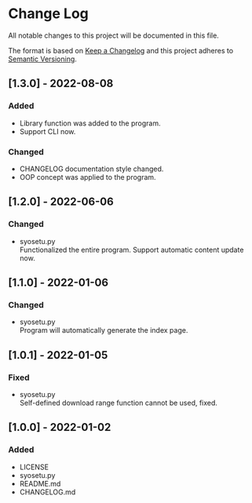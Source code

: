 # Change Log
All notable changes to this project will be documented in this file.

The format is based on [Keep a Changelog](http://keepachangelog.com/)
and this project adheres to [Semantic Versioning](http://semver.org/).

## [1.3.0] - 2022-08-08

### Added
- Library function was added to the program.
- Support CLI now.

### Changed
- CHANGELOG documentation style changed.
- OOP concept was applied to the program.

## [1.2.0] - 2022-06-06

### Changed
- syosetu.py  
Functionalized the entire program.
Support automatic content update now.

## [1.1.0] - 2022-01-06

### Changed
- syosetu.py  
Program will automatically generate the index page.

## [1.0.1] - 2022-01-05

### Fixed
- syosetu.py  
Self-defined download range function cannot be used, fixed.

## [1.0.0] - 2022-01-02

### Added
- LICENSE
- syosetu.py
- README.md
- CHANGELOG.md
